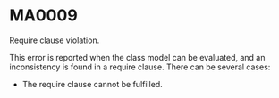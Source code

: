 # MA0009

Require clause violation.

This error is reported when the class model can be evaluated, and an inconsistency is found in a require clause. There can be several cases:

+ The require clause cannot be fulfilled.
